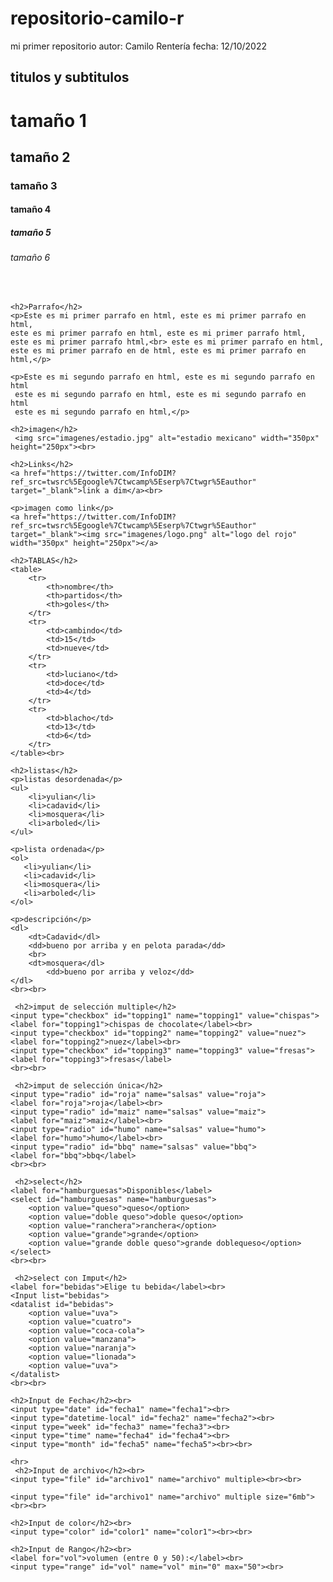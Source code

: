 # repositorio-camilo-r
mi primer repositorio
autor: Camilo Rentería
fecha: 12/10/2022
<!DOCTYPE html>
<html lang="es">
<head>
   <meta charset="utf-8" />
    <meta http-equiv="x-UA-compatible" content="IE=edge">
    <meta name="viewport" content="width=device-width, initial-scale=1.0">
    <title>Primer pagina web</title>
</head>
<body>
   <h2>titulos y subtitulos</h2>
    <h1>tamaño 1</h1>
    <h2>tamaño 2</h2>
    <h3>tamaño 3</h3>
    <h4>tamaño 4</h4>
    <h5>tamaño 5</h5>
    <h6>tamaño 6</h6><br>

    <h2>Parrafo</h2>
    <p>Este es mi primer parrafo en html, este es mi primer parrafo en html,
    este es mi primer parrafo en html, este es mi primer parrafo html,
    este es mi primer parrafo html,<br> este es mi primer parrafo en html,
    este es mi primer parrafo en de html, este es mi primer parrafo en html,</p>

    <p>Este es mi segundo parrafo en html, este es mi segundo parrafo en html
     este es mi segundo parrafo en html, este es mi segundo parrafo en html
     este es mi segundo parrafo en html,</p>
     
    <h2>imagen</h2>
     <img src="imagenes/estadio.jpg" alt="estadio mexicano" width="350px" height="250px"><br>
     
    <h2>Links</h2>
    <a href="https://twitter.com/InfoDIM?ref_src=twsrc%5Egoogle%7Ctwcamp%5Eserp%7Ctwgr%5Eauthor" target="_blank">link a dim</a><br>
                    
    <p>imagen como link</p>
    <a href="https://twitter.com/InfoDIM?ref_src=twsrc%5Egoogle%7Ctwcamp%5Eserp%7Ctwgr%5Eauthor" target="_blank"><img src="imagenes/logo.png" alt="logo del rojo"           width="350px" height="250px"></a>               

    <h2>TABLAS</h2>
    <table>
        <tr>
            <th>nombre</th>
            <th>partidos</th>
            <th>goles</th>
        </tr>
        <tr>
            <td>cambindo</td>
            <td>15</td>
            <td>nueve</td>
        </tr>
        <tr>
            <td>luciano</td>
            <td>doce</td>
            <td>4</td>
        </tr>
        <tr>
            <td>blacho</td>
            <td>13</td>
            <td>6</td>
        </tr>
    </table><br>  

    <h2>listas</h2>
    <p>listas desordenada</p>
    <ul>
        <li>yulian</li>
        <li>cadavid</li>
        <li>mosquera</li>
        <li>arboled</li>                  
    </ul>

    <p>lista ordenada</p>
    <ol>
       <li>yulian</li>
       <li>cadavid</li>
       <li>mosquera</li>
       <li>arboled</li> 
    </ol>

    <p>descripción</p> 
    <dl>
        <dt>Cadavid</dl>
        <dd>bueno por arriba y en pelota parada</dd>
        <br>
        <dt>mosquera</dl>
            <dd>bueno por arriba y veloz</dd>
    </dl>
    <br><br>
    
     <h2>imput de selección multiple</h2>
    <input type="checkbox" id="topping1" name="topping1" value="chispas">
    <label for="topping1">chispas de chocolate</label><br>
    <input type="checkbox" id="topping2" name="topping2" value="nuez">
    <label for="topping2">nuez</label><br>
    <input type="checkbox" id="topping3" name="topping3" value="fresas">
    <label for="topping3">fresas</label>
    <br><br>
    
     <h2>imput de selección única</h2>
    <input type="radio" id="roja" name="salsas" value="roja">
    <label for="roja">roja</label><br>
    <input type="radio" id="maiz" name="salsas" value="maiz">
    <label for="maiz">maiz</label><br>
    <input type="radio" id="humo" name="salsas" value="humo">
    <label for="humo">humo</label><br>
    <input type="radio" id="bbq" name="salsas" value="bbq">
    <label for="bbq">bbq</label>
    <br><br>
    
     <h2>select</h2>
    <label for="hamburguesas">Disponibles</label>
    <select id="hamburguesas" name="hamburguesas">
        <option value="queso">queso</option>
        <option value="doble queso">doble queso</option>
        <option value="ranchera">ranchera</option>
        <option value="grande">grande</option>
        <option value="grande doble queso">grande doblequeso</option>
    </select> 
    <br><br>
    
     <h2>select con Imput</h2>
    <label for="bebidas">Elige tu bebida</label><br>
    <Input list="bebidas">
    <datalist id="bebidas">
        <option value="uva">
        <option value="cuatro">    
        <option value="coca-cola">
        <option value="manzana">
        <option value="naranja">
        <option value="lionada">
        <option value="uva">        
    </datalist>    
    <br><br>
    
    <h2>Input de Fecha</h2><br>
    <input type="date" id="fecha1" name="fecha1"><br>
    <input type="datetime-local" id="fecha2" name="fecha2"><br>
    <input type="week" id="fecha3" name="fecha3"><br>
    <input type="time" name="fecha4" id="fecha4"><br>
    <input type="month" id="fecha5" name="fecha5"><br><br>

    <hr>
     <h2>Input de archivo</h2><br>
    <input type="file" id="archivo1" name="archivo" multiple><br><br>

    <input type="file" id="archivo1" name="archivo" multiple size="6mb"><br><br>

    <h2>Input de color</h2><br>
    <input type="color" id="color1" name="color1"><br><br>

    <h2>Input de Rango</h2><br>
    <label for="vol">volumen (entre 0 y 50):</label><br>
    <input type="range" id="vol" name="vol" min="0" max="50"><br>

    
    
    
    
    
    
    
    
    
    
    
    
    
    
    
    
   
    
    
    
    
    
    
    
    
    
    
    
    
    
    
    
    
    
    
    
    
    
    
    
    
    
    
    
